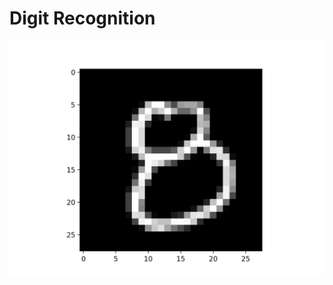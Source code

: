 # Digit Recognition

![Image of Digit](https://github.com/J-Douglas/Digit-Recognition/blob/master/mnist/Sample-Testing-Images/8.png)
